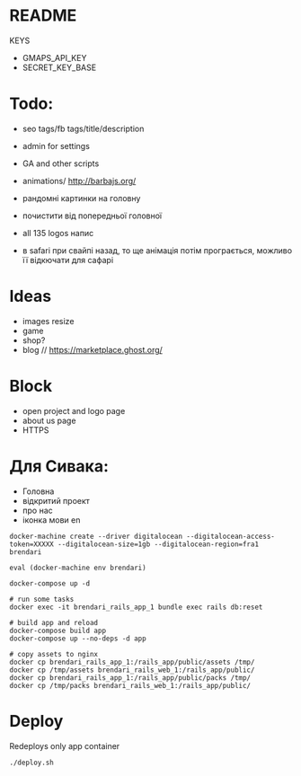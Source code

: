 # README

KEYS
* GMAPS_API_KEY
* SECRET_KEY_BASE


# Todo:
* seo tags/fb tags/title/description
* admin for settings
* GA and other scripts
* animations/ http://barbajs.org/

* рандомні картинки на головну
* почистити від попередньої головної
* all 135 logos напис
* в safari при свайпі назад, то ще анімація потім програється, можливо її відкючати для сафарі

# Ideas
* images resize
* game
* shop?
* blog // https://marketplace.ghost.org/

# Block
* open project and logo page
* about us page
* HTTPS

# Для Сивака:
- Головна
- відкритий проект
- про нас
- іконка мови en


```
docker-machine create --driver digitalocean --digitalocean-access-token=XXXXX --digitalocean-size=1gb --digitalocean-region=fra1 brendari

eval (docker-machine env brendari)

docker-compose up -d

# run some tasks
docker exec -it brendari_rails_app_1 bundle exec rails db:reset

# build app and reload
docker-compose build app
docker-compose up --no-deps -d app

# copy assets to nginx
docker cp brendari_rails_app_1:/rails_app/public/assets /tmp/
docker cp /tmp/assets brendari_rails_web_1:/rails_app/public/
docker cp brendari_rails_app_1:/rails_app/public/packs /tmp/
docker cp /tmp/packs brendari_rails_web_1:/rails_app/public/

```

# Deploy
Redeploys only app container
```
./deploy.sh
```